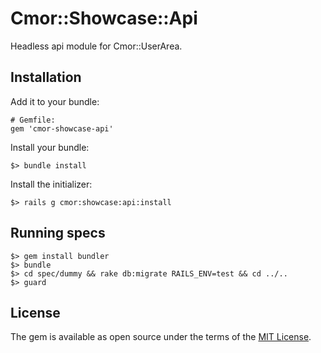 # Cmor::Showcase::Api

Headless api module for Cmor::UserArea.

## Installation

Add it to your bundle:

```
# Gemfile:
gem 'cmor-showcase-api'
```

Install your bundle:

```
$> bundle install
```

Install the initializer:

```
$> rails g cmor:showcase:api:install
```

## Running specs

```
$> gem install bundler
$> bundle
$> cd spec/dummy && rake db:migrate RAILS_ENV=test && cd ../..
$> guard
```

## License

The gem is available as open source under the terms of the [MIT License](https://opensource.org/licenses/MIT).
